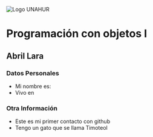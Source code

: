 ![Logo UNAHUR](./UNAHUR.png)

# Programación con objetos I
## Abril Lara

### Datos Personales
- Mi nombre es:
- Vivo en


### Otra Información
- Este es mi primer contacto con github
- Tengo un gato que se llama Timoteol
